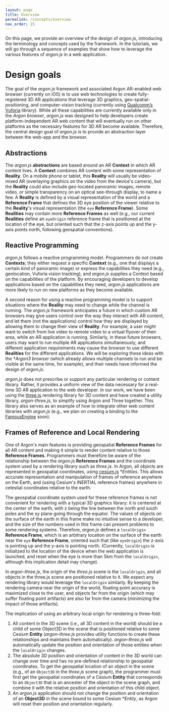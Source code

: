 ```yaml
---
layout: page
title: Overview
permalink: /concepts/overview
nav_order: 15
---
```


On this page, we provide an overview of the design of *argon.js*, introducing the terminology and concepts used by the framework.   In the tutorials, we will go through a sequence of examples that show how to leverage the various features of *argon.js* in a web application. 

# Design goals

The goal of the *argon.js* framework and associated Argon AR-enabled web browser (currently on iOS) is to use web technologies to create fully-registered 3D AR applications that leverage 3D graphics, geo-spatial-positioning, and computer-vision tracking (currently using [Qualcomm’s Vuforia](https://www.qualcomm.com/products/vuforia) library). While all these capabilities are currently available only in the *Argon browser*, *argon.js* was designed to help developers create platform-independent AR  web content that will eventually run on other platforms as the necessary features for 3D AR become available. Therefore, the central design goal of *argon.js* is to provide an abstraction layer between the web-app and the browser.  

## Abstractions
The *argon.js* **abstractions** are based around an AR **Context** in which AR content lives.  A **Context** combines AR content with some representation of **Reality**.  On a mobile phone or tablet, this **Reality** will usually be video-mixed AR (overlaying graphics on the video from the device's camera), but the **Reality** could also include geo-located panoramic images, remote video, or simple transparency on an optical see-through display, to name a few.  A **Reality** is defined by a visual representation of the world and a **Reference Frame** that defines the 3D eye position of the viewer relative to the **Reality**'s visual representation (the ```eye``` **Reference Frame**). Some **Realities** may contain more **Reference Frames** as well (e.g., our current **Realities** define an ```eyeOrigin``` reference frame that is positioned at the location of the eye, but oriented such that the z-axis points up and the y-axis points north, following geospatial conventions).

## Reactive Programming
*argon.js* follows a reactive programming model.  Programmers do not create **Contexts**; they either request a specific **Context** (e.g., one that displays a certain kind of panoramic image) or express the capabilities they need (e.g., geolocation, Vuforia  vision tracking), and *argon.js* supplies a Context based on the capabilities of the platform.  By encouraging developers to develop applications based on the capabilities they need, *argon.js* applications are more likely to run on new platforms as they become available.

A second reason for using a reactive programming model is to support situations where the **Reality** may need to change while the channel is running.  The *argon.js* framework anticipates a future in which custom AR browsers may give users control over the way they interact with AR content, and let them (not the applications) control how they are displayed by allowing them to change their view of **Reality**. For example, a user might want to switch from live video to remote video to a virtual flyover of their area, while an AR application is running.  Similarly, in these future browsers, users may want to run multiple AR applications simultaneously, and different application requirements may cause the browser to use different **Realities** for the different applications.  We will be exploring these ideas with the **Argon3 browser* (which already allows multiple channels to run and be visible at the same time, for example), and their needs have informed the design of *argon.js*.
    
*argon.js* does not prescribe or support any particular rendering or content library.  Rather, it provides a uniform view of the data necessary for a real-time 3D AR application to the web developer.  In our work, we have been using the [three.js](http://threejs.org) rendering library for 3D content and have created a utility library, *argon-three.js*, to simplify using Argon and Three together. This library also serves as an example of how to integrate other web content libraries with *argon.js* (e.g., we plan on creating a binding to the [FamousEngine](http://famous.org) soon).

## Frames of Reference and Local Rendering

One of Argon's main features is providing geospatial **Reference Frames** for all AR content and making it simple to render content relative to those **Reference Frames**.  Programmers must therefore be aware of the relationship between the *argon.js* **Reference Frames** and the coordinate system used by a rendering library such as *three.js*.  In Argon, all objects are represented in geospatial coordinates, using [cesium.js](http://cesiumjs.org) **Entities*.  This allows accurate representation and manipulation of frames of reference anywhere on the Earth, and (using Cesium's INERTIAL reference frames) anywhere in celestial coordinates relative to the earth.

The geospatial coordinate system used for these reference frames is not convenient for rendering with a typical 3D graphics library: it is centered at the center of the earth, with z being the line between the north and south poles and the xy plane going through the equator.   The values of objects on the surface of the earth in this frame make no intuitive sense to a developer, and the size of the numbers used in this frame can present problems to some rendering systems. Therefore, *argon.js* defines a ```localOrigin``` **Reference Frame**, which is an arbitrary location on the surface of the earth near the ```eye``` **Reference Frame**, oriented such that (like ```eyeOrigin```) the z-axis is pointing up and the y-axis is pointing north. (Currently, ```localOrigin``` is initialized to the location of the device when the web application is launched, and reset when the eye is more than 5km from the ```localOrigin```, although this implication detail may change). 

In *argon-three.js*, the origin of the *three.js* scene is the ```localOrigin```, and all objects in the three.js scene are positioned relative to it.  We expect any rendering library would leverage the ```localOrigin``` similarly.  By keeping the rendering camera near the origin of the world, floating point accuracy is maximized close to the user, and objects far from the origin (which may suffer floating point artifacts) are also far from the camera (minimizing the impact of those artifacts).

The implication of using an arbitrary local origin for rendering is three-fold:

1. All content in the 3D scene (i.e., all 3D content in the world) should be a child of some Object3D in the scene   that is positioned relative to some Cesium **Entity** (*argon-three.js* provides utility functions to create these relationships and maintains them automatically).  *argon-three.js* will automatically update the position and orientation of those entities when the ```localOrigin``` changes.  
1. The absolute 3D position and orientation of content in the 3D world can change over time and has no pre-defined relationship to geospatial coordinates.  To get the geospatial location of an object in the scene (e.g., of an ```Object3D``` in the *three.js* scene graph), the programmer must first get the geospatial coordinates of a Cesium **Entity** that corresponds to an ```Object3D``` that is an ancester of the object in the scene graph, and combine it with the relative position and orientation of this child object.  
3. An *argon.js* application should not change the position and orientation of an **Object3D** in the scene bound to some Cesium **Entity*, as Argon will reset their position and orientation regularly.
